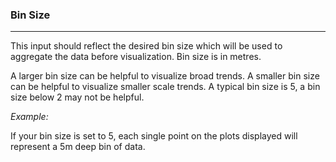 ### Bin Size

***
This input should reflect the desired bin size which will be used to aggregate the data before visualization. 
Bin size is in metres. 


A larger bin size can be helpful to visualize broad trends. A smaller bin size can be helpful to visualize smaller scale trends. A typical bin size is 5, a bin size below 2 may not be helpful. 


*Example:*

If your bin size is set to 5, each single point on the plots displayed will represent a 5m deep bin of data. 
